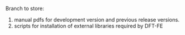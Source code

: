 Branch to store:
1) manual pdfs for development version and previous release versions.
2) scripts for installation of external libraries required by DFT-FE
